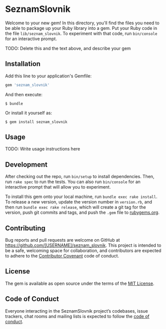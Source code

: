 # SeznamSlovnik

Welcome to your new gem! In this directory, you'll find the files you need to be able to package up your Ruby library into a gem. Put your Ruby code in the file `lib/seznam_slovnik`. To experiment with that code, run `bin/console` for an interactive prompt.

TODO: Delete this and the text above, and describe your gem

## Installation

Add this line to your application's Gemfile:

```ruby
gem 'seznam_slovnik'
```

And then execute:

    $ bundle

Or install it yourself as:

    $ gem install seznam_slovnik

## Usage

TODO: Write usage instructions here

## Development

After checking out the repo, run `bin/setup` to install dependencies. Then, run `rake spec` to run the tests. You can also run `bin/console` for an interactive prompt that will allow you to experiment.

To install this gem onto your local machine, run `bundle exec rake install`. To release a new version, update the version number in `version.rb`, and then run `bundle exec rake release`, which will create a git tag for the version, push git commits and tags, and push the `.gem` file to [rubygems.org](https://rubygems.org).

## Contributing

Bug reports and pull requests are welcome on GitHub at https://github.com/[USERNAME]/seznam_slovnik. This project is intended to be a safe, welcoming space for collaboration, and contributors are expected to adhere to the [Contributor Covenant](http://contributor-covenant.org) code of conduct.

## License

The gem is available as open source under the terms of the [MIT License](https://opensource.org/licenses/MIT).

## Code of Conduct

Everyone interacting in the SeznamSlovnik project’s codebases, issue trackers, chat rooms and mailing lists is expected to follow the [code of conduct](https://github.com/[USERNAME]/seznam_slovnik/blob/master/CODE_OF_CONDUCT.md).
